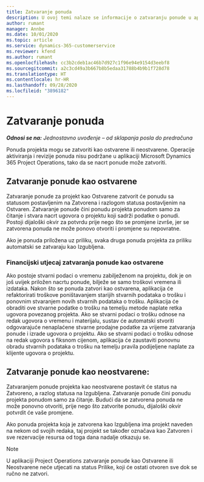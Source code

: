```yaml
---
title: Zatvaranje ponuda
description: U ovoj temi nalaze se informacije o zatvaranju ponude u aplikaciji Project Operations.
author: rumant
manager: Annbe
ms.date: 10/01/2020
ms.topic: article
ms.service: dynamics-365-customerservice
ms.reviewer: kfend
ms.author: rumant
ms.openlocfilehash: cc3b2cdeb1ac46b7d927c1f96e94e9154d3eebf8
ms.sourcegitcommit: a2c3cd49a3b667b8b5edaa31788b4b9b1f728d78
ms.translationtype: HT
ms.contentlocale: hr-HR
ms.lasthandoff: 09/28/2020
ms.locfileid: "3896182"
---
```

# <a name="close-quotes"></a>Zatvaranje ponuda 

_**Odnosi se na:** Jednostavno uvođenje – od sklapanja posla do predračuna_

Ponuda projekta mogu se zatvoriti kao ostvarene ili neostvarene. Operacije aktiviranja i revizije ponuda nisu podržane u aplikaciji Microsoft Dynamics 365 Project Operations, tako da se nacrt ponude može zatvoriti.

## <a name="close-a-quote-as-won"></a>Zatvaranje ponude kao ostvarene

Zatvaranje ponude za projekt kao Ostvarene zatvorit će ponudu sa statusom postavljenim na Zatvorena i razlogom statusa postavljenim na Ostvaren. Zatvaranje ponude čini ponudu projekta ponudom samo za čitanje i stvara nacrt ugovora o projektu koji sadrži podatke o ponudi. Postoji dijaloški okvir za potvrdu prije nego što se promjene izvrše, jer se zatvorena ponuda ne može ponovo otvoriti i promjene su nepovratne.

Ako je ponuda priložena uz priliku, svaka druga ponuda projekta za priliku automatski se zatvaraju kao Izgubljena.

### <a name="financial-impact-of-closing-a-quote-as-won"></a>Financijski utjecaj zatvaranja ponude kao ostvarene

Ako postoje stvarni podaci o vremenu zabilježenom na projektu, dok je on još uvijek priložen nacrtu ponude, bilježe se samo troškovi vremena ili izdataka. Nakon što se ponuda zatvori kao ostvarena, aplikacija će refaktorirati troškove poništavanjem starijih stvarnih podataka o trošku i ponovnim stvaranjem novih stvarnih podataka o trošku. Aplikacija će obraditi ove stvarne podatke o trošku na temelju metode naplate retka ugovora povezanog projekta. Ako se stvarni podaci o trošku odnose na redak ugovora o vremenu i materijalu, sustav će automatski stvoriti odgovarajuće nenaplaćene stvarne prodajne podatke za vrijeme zatvaranja ponude i izrade ugovora o projektu. Ako se stvarni podaci o trošku odnose na redak ugovora s fiksnom cijenom, aplikacija će zaustaviti ponovnu obradu stvarnih podataka o trošku na temelju pravila podijeljene naplate za klijente ugovora o projektu.

## <a name="closing-a-quote-as-lost"></a>Zatvaranje ponude kao neostvarene:

Zatvaranjem ponude projekta kao neostvarene postavit će status na Zatvoreno, a razlog statusa na Izgubljena. Zatvaranje ponude čini ponudu projekta ponudom samo za čitanje. Budući da se zatvorena ponuda ne može ponovno otvoriti, prije nego što zatvorite ponudu, dijaloški okvir potvrdit će vaše promjene.

Ako ponuda projekta koja je zatvorena kao Izgubljena ima projekt naveden na nekom od svojih redaka, taj projekt se također označava kao Zatvoren i sve rezervacije resursa od toga dana nadalje otkazuju se.

> [!NOTE]
> U aplikaciji Project Operations zatvaranje ponude kao Ostvarene ili Neostvarene neće utjecati na status Prilike, koji će ostati otvoren sve dok se ručno ne zatvori.
